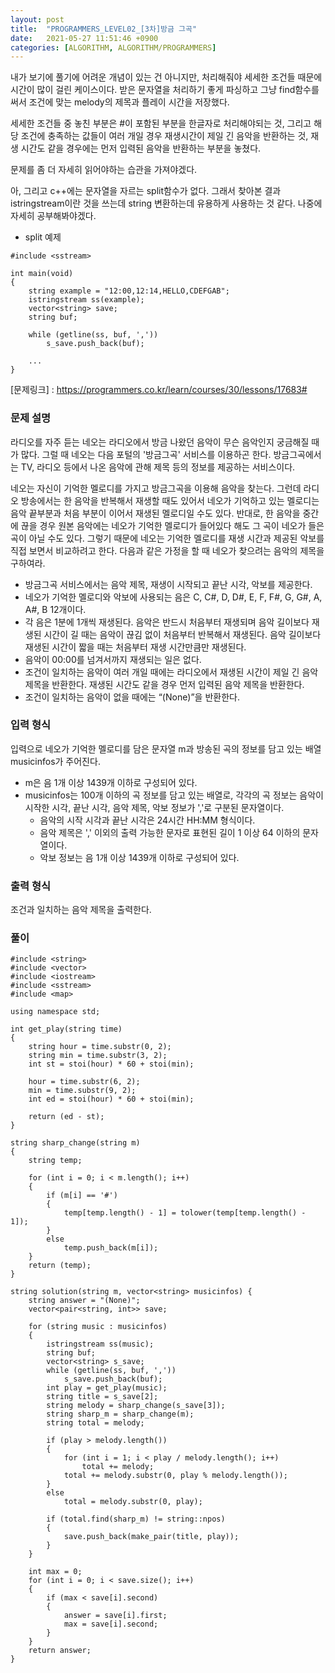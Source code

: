 ```yaml
---
layout: post
title:  "PROGRAMMERS_LEVEL02_[3차]방금 그곡"
date:   2021-05-27 11:51:46 +0900
categories: [ALGORITHM, ALGORITHM/PROGRAMMERS]
---
```


내가 보기에 풀기에 어려운 개념이 있는 건 아니지만, 처리해줘야 세세한 조건들 때문에 시간이 많이 걸린 케이스이다. 받은 문자열을 처리하기 좋게 파싱하고 그냥 find함수를 써서 조건에 맞는 melody의 제목과 플레이 시간을 저장했다.

세세한 조건들 중 놓친 부분은 #이 포함된 부분을 한글자로 처리해야되는 것, 그리고 해당 조건에 충족하는 값들이 여러 개일 경우 재생시간이 제일 긴 음악을 반환하는 것, 재생 시간도 같을 경우에는 먼저 입력된 음악을 반환하는 부분을 놓쳤다. 

문제를 좀 더 자세히 읽어야하는 습관을 가져야겠다.

아, 그리고 c++에는 문자열을 자르는 split함수가 없다. 그래서 찾아본 결과 istringstream이란 것을 쓰는데 string 변환하는데 유용하게 사용하는 것 같다. 나중에 자세히 공부해봐야겠다.
- split 예제

```
#include <sstream>

int main(void)
{
    string example = "12:00,12:14,HELLO,CDEFGAB";
    istringstream ss(example);
    vector<string> save;
    string buf;

    while (getline(ss, buf, ','))
        s_save.push_back(buf);
    
    ...
}
```

[문제링크] : https://programmers.co.kr/learn/courses/30/lessons/17683#

### 문제 설명
라디오를 자주 듣는 네오는 라디오에서 방금 나왔던 음악이 무슨 음악인지 궁금해질 때가 많다. 그럴 때 네오는 다음 포털의 '방금그곡' 서비스를 이용하곤 한다. 방금그곡에서는 TV, 라디오 등에서 나온 음악에 관해 제목 등의 정보를 제공하는 서비스이다.

네오는 자신이 기억한 멜로디를 가지고 방금그곡을 이용해 음악을 찾는다. 그런데 라디오 방송에서는 한 음악을 반복해서 재생할 때도 있어서 네오가 기억하고 있는 멜로디는 음악 끝부분과 처음 부분이 이어서 재생된 멜로디일 수도 있다. 반대로, 한 음악을 중간에 끊을 경우 원본 음악에는 네오가 기억한 멜로디가 들어있다 해도 그 곡이 네오가 들은 곡이 아닐 수도 있다. 그렇기 때문에 네오는 기억한 멜로디를 재생 시간과 제공된 악보를 직접 보면서 비교하려고 한다. 다음과 같은 가정을 할 때 네오가 찾으려는 음악의 제목을 구하여라.

- 방금그곡 서비스에서는 음악 제목, 재생이 시작되고 끝난 시각, 악보를 제공한다.
- 네오가 기억한 멜로디와 악보에 사용되는 음은 C, C#, D, D#, E, F, F#, G, G#, A, A#, B 12개이다.
- 각 음은 1분에 1개씩 재생된다. 음악은 반드시 처음부터 재생되며 음악 길이보다 재생된 시간이 길 때는 음악이 끊김 없이 처음부터 반복해서 재생된다. 음악 길이보다 재생된 시간이 짧을 때는 처음부터 재생 시간만큼만 재생된다.
- 음악이 00:00를 넘겨서까지 재생되는 일은 없다.
- 조건이 일치하는 음악이 여러 개일 때에는 라디오에서 재생된 시간이 제일 긴 음악 제목을 반환한다. 재생된 시간도 같을 경우 먼저 입력된 음악 제목을 반환한다.
- 조건이 일치하는 음악이 없을 때에는 “(None)”을 반환한다.

### 입력 형식 
입력으로 네오가 기억한 멜로디를 담은 문자열 m과 방송된 곡의 정보를 담고 있는 배열 musicinfos가 주어진다.
- m은 음 1개 이상 1439개 이하로 구성되어 있다.
- musicinfos는 100개 이하의 곡 정보를 담고 있는 배열로, 각각의 곡 정보는 음악이 시작한 시각, 끝난 시각, 음악 제목, 악보 정보가 ','로 구분된 문자열이다.
    - 음악의 시작 시각과 끝난 시각은 24시간 HH:MM 형식이다.
    - 음악 제목은 ',' 이외의 출력 가능한 문자로 표현된 길이 1 이상 64 이하의 문자열이다.
    - 악보 정보는 음 1개 이상 1439개 이하로 구성되어 있다.

### 출력 형식
조건과 일치하는 음악 제목을 출력한다.

### 풀이
```
#include <string>
#include <vector>
#include <iostream>
#include <sstream>
#include <map>

using namespace std;

int get_play(string time)
{
    string hour = time.substr(0, 2);
    string min = time.substr(3, 2);
    int st = stoi(hour) * 60 + stoi(min);
    
    hour = time.substr(6, 2);
    min = time.substr(9, 2);
    int ed = stoi(hour) * 60 + stoi(min);
    
    return (ed - st);
}

string sharp_change(string m)
{
    string temp;
    
    for (int i = 0; i < m.length(); i++)
    {
        if (m[i] == '#')
        {
            temp[temp.length() - 1] = tolower(temp[temp.length() - 1]);
        }
        else
            temp.push_back(m[i]);
    }
    return (temp);
}

string solution(string m, vector<string> musicinfos) {
    string answer = "(None)"; 
    vector<pair<string, int>> save;
    
    for (string music : musicinfos)
    {
        istringstream ss(music);
        string buf;
        vector<string> s_save;
        while (getline(ss, buf, ','))
            s_save.push_back(buf);
        int play = get_play(music);
        string title = s_save[2];
        string melody = sharp_change(s_save[3]);
        string sharp_m = sharp_change(m);
        string total = melody;
        
        if (play > melody.length())
        {
            for (int i = 1; i < play / melody.length(); i++)
                total += melody;
            total += melody.substr(0, play % melody.length());
        }
        else
            total = melody.substr(0, play);
        
        if (total.find(sharp_m) != string::npos)
        {
            save.push_back(make_pair(title, play));
        }
    }
    
    int max = 0;
    for (int i = 0; i < save.size(); i++)
    {
        if (max < save[i].second)
        {
            answer = save[i].first;
            max = save[i].second;
        }
    }
    return answer;
}
```